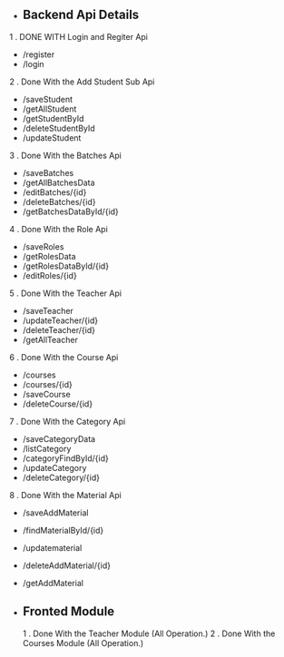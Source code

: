 - ## Backend Api Details                                                                                                    


1 . DONE WITH  Login and Regiter Api
   - /register
   - /login

2 . Done With the Add Student Sub Api

   - /saveStudent
   - /getAllStudent
   - /getStudentById
   - /deleteStudentById
   - /updateStudent

3  . Done With the Batches Api

   - /saveBatches
   - /getAllBatchesData
   - /editBatches/{id}
   - /deleteBatches/{id}
   - /getBatchesDataById/{id}

4  .  Done With the Role Api

   - /saveRoles
   - /getRolesData
   - /getRolesDataById/{id}
   - /editRoles/{id}

5  .  Done With the Teacher Api

   - /saveTeacher
   - /updateTeacher/{id}
   - /deleteTeacher/{id}
   - /getAllTeacher

6  .  Done With the Course Api

   - /courses
   - /courses/{id}
   - /saveCourse
   - /deleteCourse/{id}

7  .  Done With the Category Api

   - /saveCategoryData
   - /listCategory
   - /categoryFindById/{id}
   - /updateCategory
   - /deleteCategory/{id}

8  .  Done With the Material Api

   - /saveAddMaterial
   - /findMaterialById/{id}
   - /updatematerial
   - /deleteAddMaterial/{id}
   - /getAddMaterial




 - ## Fronted Module

   1  .  Done With the Teacher Module (All Operation.)
   2  .  Done With the Courses Module (All Operation.)
